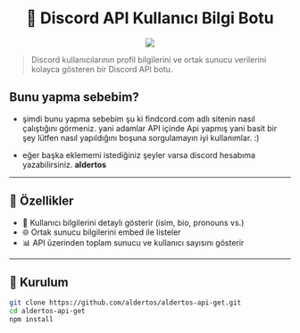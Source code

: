 <h1 align="center">💠 Discord API Kullanıcı Bilgi Botu</h1>

<p align="center">
  <img src="https://img.shields.io/badge/made%20by-aldertos-5865F2?style=for-the-badge&logo=discord&logoColor=white" />
</p>

> Discord kullanıcılarının profil bilgilerini ve ortak sunucu verilerini kolayca gösteren bir Discord API botu.


## Bunu yapma sebebim?

- şimdi bunu yapma sebebim şu ki findcord.com adlı sitenin nasıl çalıştığını görmeniz. yani adamlar API içinde Api yapmış yani basit bir şey lütfen nasıl yapıldığını boşuna sorgulamayın iyi kullanımlar. :)

- eğer başka eklememi istediğiniz şeyler varsa discord hesabıma yazabilirsiniz. **aldertos**

---

## 📸 Özellikler

- 👤 Kullanıcı bilgilerini detaylı gösterir (isim, bio, pronouns vs.)
- 🌐 Ortak sunucu bilgilerini embed ile listeler
- 📊 API üzerinden toplam sunucu ve kullanıcı sayısını gösterir

---

## 🚀 Kurulum

```bash
git clone https://github.com/aldertos/aldertos-api-get.git
cd aldertos-api-get
npm install
